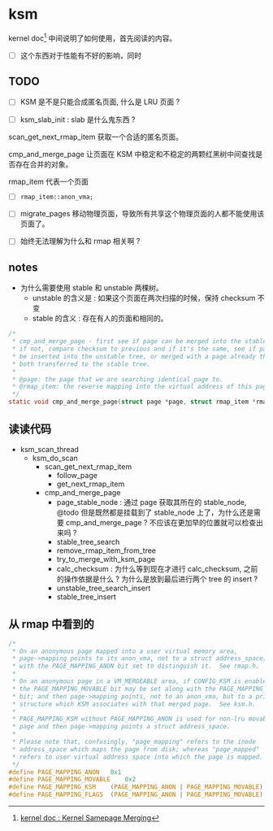 # ksm
kernel doc[^15] 中间说明了如何使用，首先阅读的内容。
- [ ] 这个东西对于性能有不好的影响，同时

## TODO
- [ ] KSM 是不是只能合成匿名页面, 什么是 LRU 页面 ?


- [ ] ksm_slab_init : slab 是什么鬼东西 ?

scan_get_next_rmap_item 获取一个合适的匿名页面。

cmp_and_merge_page 让页面在 KSM 中稳定和不稳定的两颗红黑树中间查找是否存在合并的对象。

rmap_item 代表一个页面

- [ ] `rmap_item::anon_vma;`

- [ ] migrate_pages 移动物理页面，导致所有共享这个物理页面的人都不能使用该页面了。

- [ ] 始终无法理解为什么和 rmap 相关啊 ?

## notes
- 为什么需要使用 stable 和 unstable 两棵树。
  - unstable 的含义是 : 如果这个页面在两次扫描的时候，保持 checksum 不变
  - stable 的含义 : 存在有人的页面和相同的。

```c
/*
 * cmp_and_merge_page - first see if page can be merged into the stable tree;
 * if not, compare checksum to previous and if it's the same, see if page can
 * be inserted into the unstable tree, or merged with a page already there and
 * both transferred to the stable tree.
 *
 * @page: the page that we are searching identical page to.
 * @rmap_item: the reverse mapping into the virtual address of this page
 */
static void cmp_and_merge_page(struct page *page, struct rmap_item *rmap_item)
```


## 读读代码
- ksm_scan_thread
  - ksm_do_scan
    - scan_get_next_rmap_item
      - follow_page
      - get_next_rmap_item
    - cmp_and_merge_page
      - page_stable_node : 通过 page 获取其所在的 stable_node, @todo 但是既然都是挂载到了 stable_node 上了，为什么还是需要 cmp_and_merge_page ? 不应该在更加早的位置就可以检查出来吗 ?
      - stable_tree_search
      - remove_rmap_item_from_tree
      - try_to_merge_with_ksm_page
      - calc_checksum : 为什么等到现在才进行 calc_checksum, 之前的操作依据是什么 ? 为什么是放到最后进行两个 tree 的 insert ?
      - unstable_tree_search_insert
      - stable_tree_insert

## 从 rmap 中看到的
```c
/*
 * On an anonymous page mapped into a user virtual memory area,
 * page->mapping points to its anon_vma, not to a struct address_space;
 * with the PAGE_MAPPING_ANON bit set to distinguish it.  See rmap.h.
 *
 * On an anonymous page in a VM_MERGEABLE area, if CONFIG_KSM is enabled,
 * the PAGE_MAPPING_MOVABLE bit may be set along with the PAGE_MAPPING_ANON
 * bit; and then page->mapping points, not to an anon_vma, but to a private
 * structure which KSM associates with that merged page.  See ksm.h.
 *
 * PAGE_MAPPING_KSM without PAGE_MAPPING_ANON is used for non-lru movable
 * page and then page->mapping points a struct address_space.
 *
 * Please note that, confusingly, "page_mapping" refers to the inode
 * address_space which maps the page from disk; whereas "page_mapped"
 * refers to user virtual address space into which the page is mapped.
 */
#define PAGE_MAPPING_ANON	0x1
#define PAGE_MAPPING_MOVABLE	0x2
#define PAGE_MAPPING_KSM	(PAGE_MAPPING_ANON | PAGE_MAPPING_MOVABLE)
#define PAGE_MAPPING_FLAGS	(PAGE_MAPPING_ANON | PAGE_MAPPING_MOVABLE)
```

[^15]: [kernel doc : Kernel Samepage Merging](https://www.kernel.org/doc/html/latest/vm/ksm.html)
